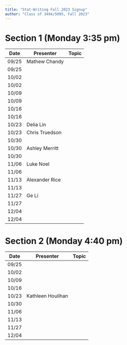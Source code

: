 ```yaml
---
title: "Stat-Writing Fall 2023 Signup"
author: "Class of 3494/5095, Fall 2023"
--- 
```




# Section 1 (Monday 3:35 pm)

 Date  |  Presenter          | Topic
------ | ------------------- | ------
09/25  | Mathew Chandy       | 
09/25  |                     | 
10/02  |                     | 
10/02  |                     | 
10/09  |                     | 
10/09  |                     | 
10/16  |                     | 
10/16  |                     | 
10/23  |  Delia Lin          | 
10/23  |  Chris Truedson     | 
10/30  |                     | 
10/30  | Ashley Merritt     | 
10/30  |                     | 
11/06  | Luke Noel           | 
11/06  |                     | 
11/13  | Alexander Rice      | 
11/13  |                     | 
11/27  |    Ge Li            | 
11/27  |                     | 
12/04  |                     | 
12/04  |                     | 

# Section 2 (Monday 4:40 pm)

 Date  |  Presenter          | Topic
------ | ------------------- | ------
09/25  |                     | 
10/02  |                     | 
10/09  |                     | 
10/16  |                     | 
10/23  | Kathleen Houlihan   | 
10/30  |                     | 
11/06  |                     | 
11/13  |                     | 
11/27  |                     | 
12/04  |                     | 

